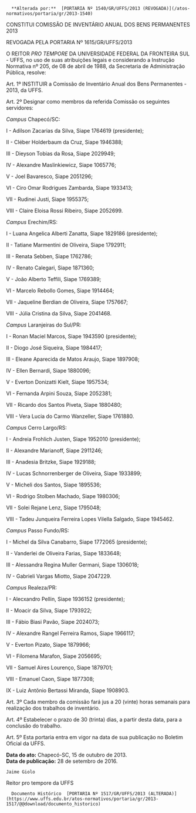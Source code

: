       **Alterada por:**  [PORTARIA Nº 1540/GR/UFFS/2013 (REVOGADA)](/atos-normativos/portaria/gr/2013-1540) 

   CONSTITUI COMISSÃO DE INVENTÁRIO ANUAL DOS BENS PERMANENTES 2013  

REVOGADA PELA PORTARIA Nº 1615/GR/UFFS/2013

 O REITOR *PRO TEMPORE* DA UNIVERSIDADE FEDERAL DA FRONTEIRA SUL - UFFS, no uso de suas atribuições legais e considerando a Instrução Normativa nº 205, de 08 de abril de 1988, da Secretaria de Administração Pública, resolve:

 Art. 1º INSTITUIR a Comissão de Inventário Anual dos Bens Permanentes - 2013, da UFFS.

 Art. 2º Designar como membros da referida Comissão os seguintes servidores:

 *Campus* Chapecó/SC:

 I - Adilson Zacarias da Silva, Siape 1764619 (presidente);

 II - Cléber Holderbaum da Cruz, Siape 1946388;

 III - Dieyson Tobias da Rosa, Siape 2029949;

 IV - Alexandre Maslinkiewicz, Siape 1065776;

 V - Joel Bavaresco, Siape 2051296;

 VI - Ciro Omar Rodrigues Zambarda, Siape 1933413;

 VII - Rudinei Justi, Siape 1955375;

 VIII - Claire Eloisa Rossi Ribeiro, Siape 2052699.

 *Campus* Erechim/RS:

 I - Luana Angelica Alberti Zanatta, Siape 1829186 (presidente);

 II - Tatiane Marmentini de Oliveira, Siape 1792911;

 III - Renata Sebben, Siape 1762786;

 IV - Renato Calegari, Siape 1871360;

 V - João Alberto Teffili, Siape 1769389;

 VI - Marcelo Rebollo Gomes, Siape 1914464;

 VII - Jaqueline Berdian de Oliveira, Siape 1757667;

 VIII - Júlia Cristina da Silva, Siape 2041468.

 *Campus* Laranjeiras do Sul/PR:

 I - Ronan Maciel Marcos, Siape 1943590 (presidente);

 II - Diogo José Siqueira, Siape 1984417;

 III - Eleane Aparecida de Matos Araujo, Siape 1897908;

 IV - Ellen Bernardi, Siape 1880096;

 V - Everton Donizatti Kielt, Siape 1957534;

 VI - Fernanda Arpini Souza, Siape 2052381;

 VII - Ricardo dos Santos Piveta, Siape 1880480;

 VIII - Vera Lucia do Carmo Wanzeller, Siape 1761880.

 *Campus* Cerro Largo/RS:

 I - Andreia Frohlich Justen, Siape 1952010 (presidente);

 II - Alexandre Marianoff, Siape 2911246;

 III - Anadesia Britzke, Siape 1929188;

 IV - Lucas Schnorrenberger de Oliveira, Siape 1933899;

 V - Micheli dos Santos, Siape 1895536;

 VI - Rodrigo Stolben Machado, Siape 1980306;

 VII - Solei Rejane Lenz, Siape 1795048;

 VIII - Tadeu Junqueira Ferreira Lopes Vilella Salgado, Siape 1945462.

 *Campus* Passo Fundo/RS:

 I - Michel da Silva Canabarro, Siape 1772065 (presidente);

 II - Vanderlei de Oliveira Farias, Siape 1833648;

 III - Alessandra Regina Muller Germani, Siape 1306018;

 IV - Gabrieli Vargas Miotto, Siape 2047229.

 *Campus* Realeza/PR:

 I - Alecxandro Pellin, Siape 1936152 (presidente);

 II - Moacir da Silva, Siape 1793922;

 III - Fábio Biasi Pavão, Siape 2024073;

 IV - Alexandre Rangel Ferreira Ramos, Siape 1966117;

 V - Everton Pizato, Siape 1879966;

 VI - Filomena Marafon, Siape 2056695;

 VII - Samuel Aires Lourenço, Siape 1879701;

 VIII - Emanuel Caon, Siape 1877308;

 IX - Luiz Antônio Bertassi Miranda, Siape 1908903.

 Art. 3º Cada membro da comissão fará jus a 20 (vinte) horas semanais para realização dos trabalhos de inventário.

 Art. 4º Estabelecer o prazo de 30 (trinta) dias, a partir desta data, para a conclusão do trabalho.

 Art. 5º Esta portaria entra em vigor na data de sua publicação no Boletim Oficial da UFFS.

  

   **Data do ato:** Chapecó-SC, 15 de outubro de 2013.   
 **Data de publicação:**  28 de setembro de 2016. 

    Jaime Giolo   
 Reitor pro tempore da UFFS 

      Documento Histórico  [PORTARIA Nº 1517/GR/UFFS/2013 (ALTERADA)](https://www.uffs.edu.br/atos-normativos/portaria/gr/2013-1517/@@download/documento_historico)     
      